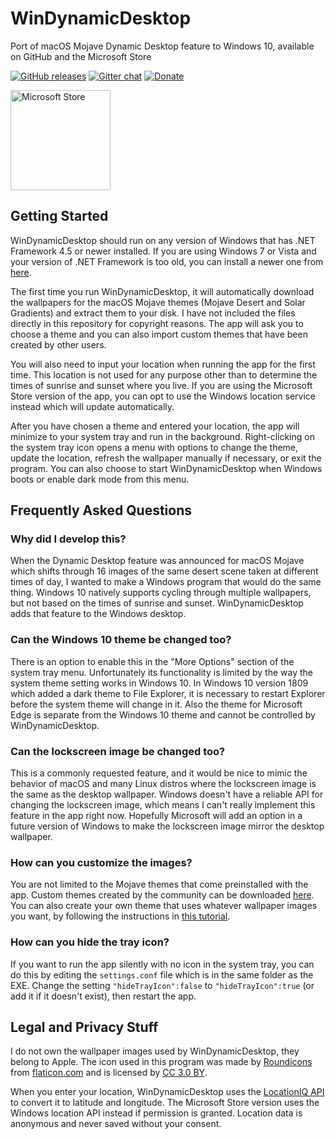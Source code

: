 # WinDynamicDesktop
Port of macOS Mojave Dynamic Desktop feature to Windows 10, available on GitHub and the Microsoft Store

[![GitHub releases](https://img.shields.io/github/downloads/t1m0thyj/WinDynamicDesktop/total.svg)](https://github.com/t1m0thyj/WinDynamicDesktop/releases)
[![Gitter chat](https://badges.gitter.im/gitterHQ/gitter.png)](https://gitter.im/t1m0thyj/WinDynamicDesktop)
[![Donate](https://img.shields.io/badge/Donate-PayPal-green.svg)](https://www.paypal.com/cgi-bin/webscr?cmd=_donations&business=H8ZZXM9ABRJFU)

<a href='//www.microsoft.com/store/apps/9NM8N7DQ3Z5F?ocid=badge'><img src='https://assets.windowsphone.com/85864462-9c82-451e-9355-a3d5f874397a/English_get-it-from-MS_InvariantCulture_Default.png' alt='Microsoft Store' width='160'/></a>

## Getting Started

WinDynamicDesktop should run on any version of Windows that has .NET Framework 4.5 or newer installed. If you are using Windows 7 or Vista and your version of .NET Framework is too old, you can install a newer one from [here](https://www.microsoft.com/net/download).

The first time you run WinDynamicDesktop, it will automatically download the wallpapers for the macOS Mojave themes (Mojave Desert and Solar Gradients) and extract them to your disk. I have not included the files directly in this repository for copyright reasons. The app will ask you to choose a theme and you can also import custom themes that have been created by other users.

You will also need to input your location when running the app for the first time. This location is not used for any purpose other than to determine the times of sunrise and sunset where you live. If you are using the Microsoft Store version of the app, you can opt to use the Windows location service instead which will update automatically.

After you have chosen a theme and entered your location, the app will minimize to your system tray and run in the background. Right-clicking on the system tray icon opens a menu with options to change the theme, update the location, refresh the wallpaper manually if necessary, or exit the program. You can also choose to start WinDynamicDesktop when Windows boots or enable dark mode from this menu.

## Frequently Asked Questions

### Why did I develop this?

When the Dynamic Desktop feature was announced for macOS Mojave which shifts through 16 images of the same desert scene taken at different times of day, I wanted to make a Windows program that would do the same thing. Windows 10 natively supports cycling through multiple wallpapers, but not based on the times of sunrise and sunset. WinDynamicDesktop adds that feature to the Windows desktop.

### Can the Windows 10 theme be changed too?

There is an option to enable this in the "More Options" section of the system tray menu. Unfortunately its functionality is limited by the way the system theme setting works in Windows 10. In Windows 10 version 1809 which added a dark theme to File Explorer, it is necessary to restart Explorer before the system theme will change in it. Also the theme for Microsoft Edge is separate from the Windows 10 theme and cannot be controlled by WinDynamicDesktop.

### Can the lockscreen image be changed too?

This is a commonly requested feature, and it would be nice to mimic the behavior of macOS and many Linux distros where the lockscreen image is the same as the desktop wallpaper. Windows doesn't have a reliable API for changing the lockscreen image, which means I can't really implement this feature in the app right now. Hopefully Microsoft will add an option in a future version of Windows to make the lockscreen image mirror the desktop wallpaper.

### How can you customize the images?

You are not limited to the Mojave themes that come preinstalled with the app. Custom themes created by the community can be downloaded [here](https://github.com/t1m0thyj/WinDynamicDesktop/wiki/Community-created-themes). You can also create your own theme that uses whatever wallpaper images you want, by following the instructions in [this tutorial](https://github.com/t1m0thyj/WinDynamicDesktop/wiki/Creating-custom-themes).

### How can you hide the tray icon?

If you want to run the app silently with no icon in the system tray, you can do this by editing the `settings.conf` file which is in the same folder as the EXE. Change the setting `"hideTrayIcon":false` to `"hideTrayIcon":true` (or add it if it doesn't exist), then restart the app.

## Legal and Privacy Stuff
I do not own the wallpaper images used by WinDynamicDesktop, they belong to Apple. The icon used in this program was made by [Roundicons](https://www.flaticon.com/authors/roundicons) from [flaticon.com](https://www.flaticon.com/) and is licensed by [CC 3.0 BY](http://creativecommons.org/licenses/by/3.0/).

When you enter your location, WinDynamicDesktop uses the [LocationIQ API](https://locationiq.org/) to convert it to latitude and longitude. The Microsoft Store version uses the Windows location API instead if permission is granted. Location data is anonymous and never saved without your consent.
